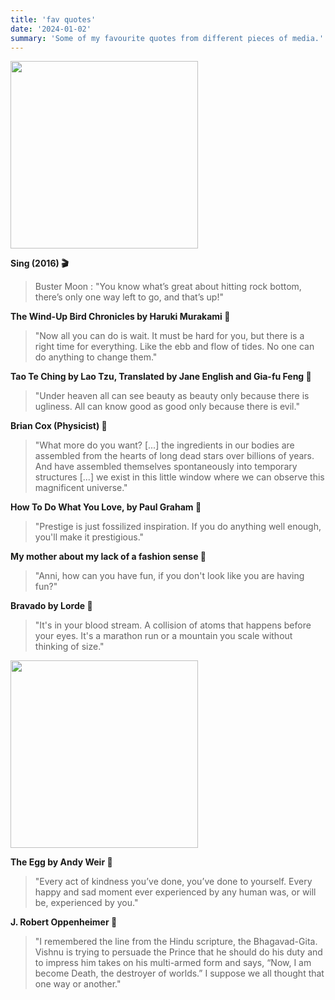 ```yaml
---
title: 'fav quotes'
date: '2024-01-02'
summary: 'Some of my favourite quotes from different pieces of media.'
---
```


<img src="https://pub-4b3c8e02204249afb15ca13b88ec64ef.r2.dev/rock-bottom.gif" width=300px height=auto/>

**Sing (2016) 🎬**
> Buster Moon : "You know what’s great about hitting rock bottom, there’s only one way left to go, and that’s up!"

**The Wind-Up Bird Chronicles by Haruki Murakami 📕**
> "Now all you can do is wait. It must be hard for you, but there is a right time for everything. Like the ebb and flow of tides. No one can do anything to change them."

**Tao Te Ching by Lao Tzu, Translated by Jane English and Gia-fu Feng 📕**
> "Under heaven all can see beauty as beauty only because there is ugliness. All can know good as good only because there is evil."

**Brian Cox (Physicist) 🎤**
> "What more do you want? [...] the ingredients in our bodies are assembled from the hearts of long dead stars over billions of years. And have assembled themselves spontaneously into temporary structures [...] we exist in this little window where we can observe this magnificent universe."

**How To Do What You Love, by Paul Graham 📝**
> "Prestige is just fossilized inspiration. If you do anything well enough, you'll make it prestigious."

**My mother about my lack of a fashion sense 🎤**
> "Anni, how can you have fun, if you don't look like you are having fun?"

**Bravado by Lorde 🎵**
> "It's in your blood stream. A collision of atoms that happens before your eyes. It's a marathon run or a mountain you scale without thinking of size."

<img src="https://pub-4b3c8e02204249afb15ca13b88ec64ef.r2.dev/the-egg-andy-weir.jpeg" width=300px height=auto/>

**The Egg by Andy Weir 📕**
> "Every act of kindness you’ve done, you’ve done to yourself. Every happy and sad moment ever experienced by any human was, or will be, experienced by you."

**J. Robert Oppenheimer 🎤**
> "I remembered the line from the Hindu scripture, the Bhagavad-Gita. Vishnu is trying to persuade the Prince that he should do his duty and to impress him takes on his multi-armed form and says, “Now, I am become Death, the destroyer of worlds.” I suppose we all thought that one way or another."